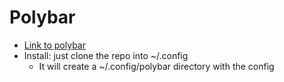 # Polybar

- [Link to polybar](https://github.com/polybar/polybar)
- Install: just clone the repo into ~/.config
  - It will create a ~/.config/polybar directory with the config

